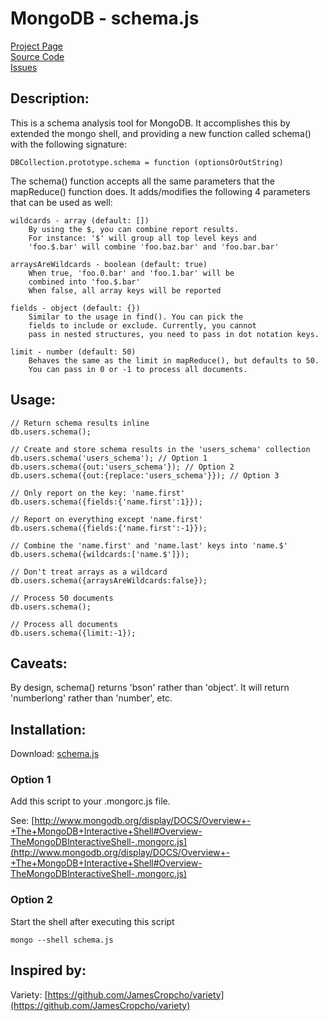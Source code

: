 # MongoDB - schema.js #

[Project Page](http://skratchdot.com/projects/mongodb-schema/)  
[Source Code](https://github.com/skratchdot/mongodb-schema/)  
[Issues](https://github.com/skratchdot/mongodb-schema/issues/)  

## Description: ##

This is a schema analysis tool for MongoDB. It accomplishes this by
extended the mongo shell, and providing a new function called schema()
with the following signature:  

    DBCollection.prototype.schema = function (optionsOrOutString)  

The schema() function accepts all the same parameters that the mapReduce() function
does. It adds/modifies the following 4 parameters that can be used as well:

    wildcards - array (default: [])
        By using the $, you can combine report results.
        For instance: '$' will group all top level keys and
        'foo.$.bar' will combine 'foo.baz.bar' and 'foo.bar.bar'

    arraysAreWildcards - boolean (default: true)
        When true, 'foo.0.bar' and 'foo.1.bar' will be
        combined into 'foo.$.bar'
        When false, all array keys will be reported

    fields - object (default: {})
        Similar to the usage in find(). You can pick the
        fields to include or exclude. Currently, you cannot 
        pass in nested structures, you need to pass in dot notation keys.

    limit - number (default: 50)
        Behaves the same as the limit in mapReduce(), but defaults to 50.
        You can pass in 0 or -1 to process all documents.

## Usage: ##

    // Return schema results inline
    db.users.schema();
    
    // Create and store schema results in the 'users_schema' collection
    db.users.schema('users_schema'); // Option 1
    db.users.schema({out:'users_schema'}); // Option 2
    db.users.schema({out:{replace:'users_schema'}}); // Option 3
    
    // Only report on the key: 'name.first'
    db.users.schema({fields:{'name.first':1}});
    
    // Report on everything except 'name.first'
    db.users.schema({fields:{'name.first':-1}});
    
    // Combine the 'name.first' and 'name.last' keys into 'name.$'
    db.users.schema({wildcards:['name.$']});
    
    // Don't treat arrays as a wildcard
    db.users.schema({arraysAreWildcards:false});
    
    // Process 50 documents
    db.users.schema();
    
    // Process all documents
    db.users.schema({limit:-1});

## Caveats: ##

By design, schema() returns 'bson' rather than 'object'.
It will return 'numberlong' rather than 'number', etc.

## Installation: ##

Download: [schema.js](https://github.com/skratchdot/mongodb-schema/raw/master/schema.js)

### Option 1 ###

Add this script to your .mongorc.js file.  

See: [http://www.mongodb.org/display/DOCS/Overview+-+The+MongoDB+Interactive+Shell#Overview-TheMongoDBInteractiveShell-.mongorc.js](http://www.mongodb.org/display/DOCS/Overview+-+The+MongoDB+Interactive+Shell#Overview-TheMongoDBInteractiveShell-.mongorc.js)

### Option 2 ###

Start the shell after executing this script  

    mongo --shell schema.js

## Inspired by: ##

Variety: [https://github.com/JamesCropcho/variety](https://github.com/JamesCropcho/variety)
